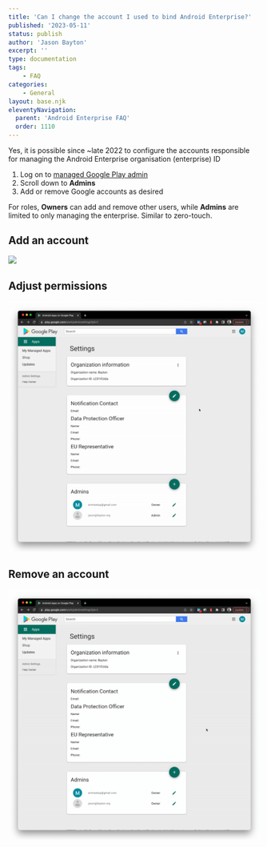 ```yaml
---
title: 'Can I change the account I used to bind Android Enterprise?'
published: '2023-05-11'
status: publish
author: 'Jason Bayton'
excerpt: ''
type: documentation
tags: 
    - FAQ
categories:
    - General
layout: base.njk
eleventyNavigation:
  parent: 'Android Enterprise FAQ'
  order: 1110
--- 
```

Yes, it is possible since ~late 2022 to configure the accounts responsible for managing the Android Enterprise organisation (enterprise) ID

1. Log on to [managed Google Play admin](https://play.google.com/work/adminsettings)
2. Scroll down to **Admins**
3. Add or remove Google accounts as desired

For roles, **Owners** can add and remove other users, while **Admins** are limited to only managing the enterprise. Similar to zero-touch.

## Add an account

![](/image/2023-05-12_17.50.50.gif)

## Adjust permissions

![](/image/2023-05-12_17.51.15.gif)

## Remove an account

![](/image/2023-05-12_17.51.35.gif)
